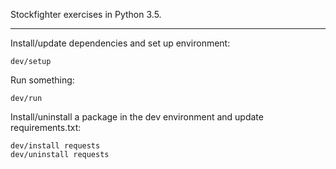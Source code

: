 Stockfighter exercises in Python 3.5.

---

Install/update dependencies and set up environment:

    dev/setup

Run something:

    dev/run

Install/uninstall a package in the dev environment and update requirements.txt:

    dev/install requests
    dev/uninstall requests
